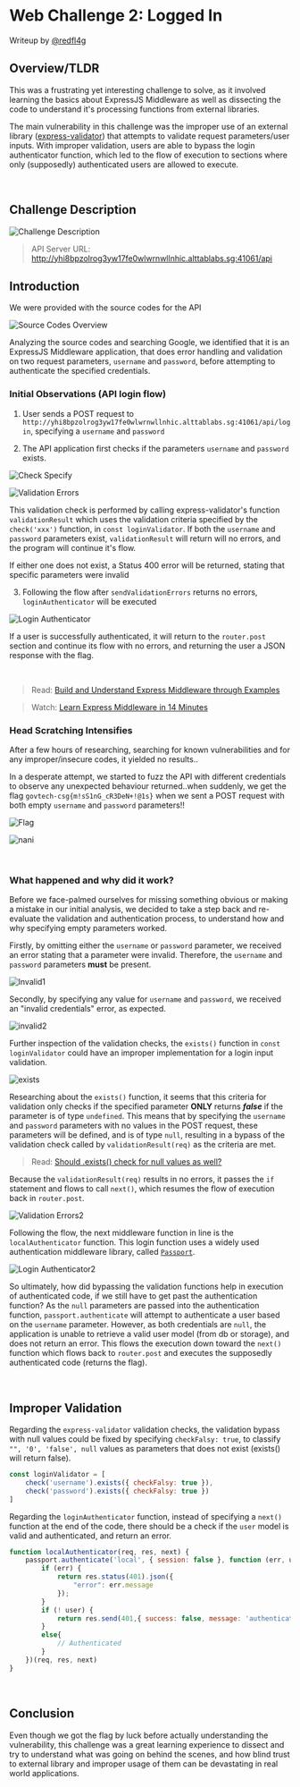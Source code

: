 # Web Challenge 2: Logged In

Writeup by [@redfl4g](https://github.com/redfl4g)

## Overview/TLDR
This was a frustrating yet interesting challenge to solve, as it involved learning the basics about ExpressJS Middleware as well as dissecting the code to understand it's processing functions from external libraries.

The main vulnerability in this challenge was the improper use of an external library ([express-validator](https://express-validator.github.io/)) that attempts to validate request parameters/user inputs. With improper validation, users are able to bypass the login authenticator function, which led to the flow of execution to sections where only (supposedly) authenticated users are allowed to execute.

<br>

## Challenge Description

![Challenge Description](pics/chall_desc.jpg)

> API Server URL: http://yhi8bpzolrog3yw17fe0wlwrnwllnhic.alttablabs.sg:41061/api

## Introduction
We were provided with the source codes for the API

![Source Codes Overview](pics/source_overview.jpg)

Analyzing the source codes and searching Google, we identified that it is an ExpressJS Middleware application, that does error handling and validation on two request parameters, ```username``` and ```password```, before attempting to authenticate the specified credentials.


### Initial Observations (API login flow) 
1. User sends a POST request to ```http://yhi8bpzolrog3yw17fe0wlwrnwllnhic.alttablabs.sg:41061/api/login```, specifying a ```username``` and ```password```

2. The API application first checks if the parameters ```username``` and ```password``` exists. 

![Check Specify](pics/check_specify.jpg)

![Validation Errors](pics/validation_errors.jpg)

This validation check is performed by calling express-validator's function ```validationResult``` which uses the validation criteria specified by the ```check('xxx')``` function, in ```const loginValidator```. If both the ```username``` and ```password``` parameters exist, ```validationResult``` will return will no errors, and the program will continue it's flow.


If either one does not exist, a Status 400 error will be returned, stating that specific parameters were invalid


3. Following the flow after ```sendValidationErrors``` returns no errors, ```loginAuthenticator``` will be executed

![Login Authenticator](pics/login_authenticator.jpg)

If a user is successfully authenticated, it will return to the ```router.post``` section and continue its flow with no errors, and returning the user a JSON response with the flag. 

<br>

> Read: [Build and Understand Express Middleware through Examples](https://developer.okta.com/blog/2018/09/13/build-and-understand-express-middleware-through-examples)

> Watch: [Learn Express Middleware in 14 Minutes](https://www.youtube.com/watch?v=lY6icfhap2o)

### Head Scratching Intensifies
After a few hours of researching, searching for known vulnerabilities and for any improper/insecure codes, it yielded no results..

In a desperate attempt, we started to fuzz the API with different credentials to observe any unexpected behaviour returned..when suddenly, we get the flag ```govtech-csg{m!sS1nG_cR3DeN+!@1s}``` when we sent a POST request with both empty ```username``` and ```password``` parameters!!

![Flag](pics/flag.jpg)

![nani](pics/nani.jpg)

<br>

### What happened and why did it work?
Before we face-palmed ourselves for missing something obvious or making a mistake in our initial analysis, we decided to take a step back and re-evaluate the validation and authentication process, to understand how and why specifying empty parameters worked.

Firstly, by omitting either the ```username``` or ```password``` parameter, we received an error stating that a parameter were invalid. Therefore, the ```username``` and ```password``` parameters **must** be present.

![Invalid1](pics/invalid1.jpg)

Secondly, by specifying any value for ```username``` and ```password```, we received an "invalid credentials" error, as expected.

![invalid2](pics/invalid2.jpg)

Further inspection of the validation checks, the ```exists()``` function in ```const loginValidator``` could have an improper implementation for a login input validation.

![exists](pics/exists.jpg)

Researching about the ```exists()``` function, it seems that this criteria for validation only checks if the specified parameter **ONLY** returns ***false*** if the parameter is of type ```undefined```. This means that by specifying the ```username``` and ```password``` parameters with no values in the POST request, these parameters will be defined, and is of type ```null```, resulting in a bypass of the validation check called by ```validationResult(req)``` as the criteria are met.

> Read: [Should .exists() check for null values as well?](https://github.com/express-validator/express-validator/issues/473)

Because the ```validationResult(req)``` results in no errors, it passes the ```if``` statement and flows to call ```next()```, which resumes the flow of execution back in ```router.post```.

![Validation Errors2](pics/validation_errors2.jpg)

Following the flow, the next middleware function in line is the ```localAuthenticator``` function. This login function uses a widely used authentication middleware library, called [```Passport```](http://www.passportjs.org/). 

![Login Authenticator2](pics/login_authenticator2.jpg)

So ultimately, how did bypassing the validation functions help in execution of authenticated code, if we still have to get past the authentication function? As the ```null``` parameters are passed into the authentication function, ```passport.authenticate``` will attempt to authenticate a user based on the ```username``` parameter. However, as both credentials are ```null```, the application is unable to retrieve a valid user model (from db or storage), and does not return an error. This flows the execution down toward the ```next()``` function which flows back to ```router.post``` and executes the supposedly authenticated code (returns the flag). 

<br>

## Improper Validation
Regarding the ```express-validator``` validation checks, the validation bypass with null values could be fixed by specifying ```checkFalsy: true```, to classify ```"", '0', 'false', null``` values as parameters that does not exist (exists() will return false). 
```javascript
const loginValidator = [
	check('username').exists({ checkFalsy: true }),
	check('password').exists({ checkFalsy: true })
]
```

Regarding the ```loginAuthenticator``` function, instead of specifying a ```next()``` function at the end of the code, there should be a check if the ```user``` model is valid and authenticated, and return an error.
```javascript
function localAuthenticator(req, res, next) {
	passport.authenticate('local', { session: false }, function (err, user, info) {
		if (err) {
			return res.status(401).json({
				"error": err.message
			});
		}
		if (! user) {
			return res.send(401,{ success: false, message: 'authentication failed' });
		}
		else{
			// Authenticated
		}
	})(req, res, next)
}
```

<br>

## Conclusion
Even though we got the flag by luck before actually understanding the vulnerability, this challenge was a great learning experience to dissect and try to understand what was going on behind the scenes, and how blind trust to external library and improper usage of them can be devastating in real world applications. 
